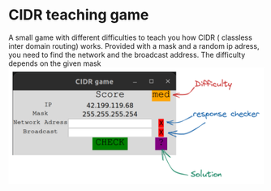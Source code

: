 # CIDR teaching game
A small game with different difficulties to teach you how CIDR ( classless inter domain routing) works.
Provided with a mask and a random ip adress, you need to find the network and the broadcast address.
The difficulty depends on the given mask
![cidr game image](cidr_game.png)
